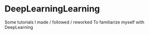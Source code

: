 # DeepLearningLearning
Some tutorials I made / followed / reworked To familiarize myself with DeepLearning

